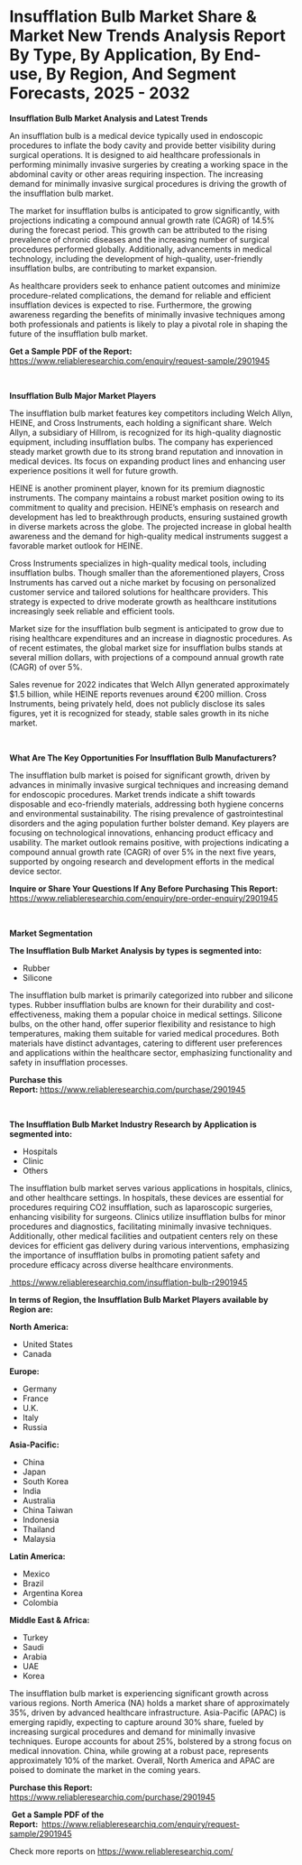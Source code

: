 <p><h1>Insufflation Bulb Market Share & Market New Trends Analysis Report By Type, By Application, By End-use, By Region, And Segment Forecasts, 2025 - 2032</h1></p><p><strong>Insufflation Bulb Market Analysis and Latest Trends</strong></p>
<p><p>An insufflation bulb is a medical device typically used in endoscopic procedures to inflate the body cavity and provide better visibility during surgical operations. It is designed to aid healthcare professionals in performing minimally invasive surgeries by creating a working space in the abdominal cavity or other areas requiring inspection. The increasing demand for minimally invasive surgical procedures is driving the growth of the insufflation bulb market.</p><p>The market for insufflation bulbs is anticipated to grow significantly, with projections indicating a compound annual growth rate (CAGR) of 14.5% during the forecast period. This growth can be attributed to the rising prevalence of chronic diseases and the increasing number of surgical procedures performed globally. Additionally, advancements in medical technology, including the development of high-quality, user-friendly insufflation bulbs, are contributing to market expansion. </p><p>As healthcare providers seek to enhance patient outcomes and minimize procedure-related complications, the demand for reliable and efficient insufflation devices is expected to rise. Furthermore, the growing awareness regarding the benefits of minimally invasive techniques among both professionals and patients is likely to play a pivotal role in shaping the future of the insufflation bulb market.</p></p>
<p><strong>Get a Sample PDF of the Report:&nbsp;</strong> <a href="https://www.reliableresearchiq.com/enquiry/request-sample/2901945?utm_campaign=2730&utm_medium=2&utm_source=Github&utm_content=ia&utm_term=11032025&utm_id=insufflation-bulb">https://www.reliableresearchiq.com/enquiry/request-sample/2901945</a></p>
<p>&nbsp;</p>
<p><strong>Insufflation Bulb Major Market Players</strong></p>
<p><p>The insufflation bulb market features key competitors including Welch Allyn, HEINE, and Cross Instruments, each holding a significant share. Welch Allyn, a subsidiary of Hillrom, is recognized for its high-quality diagnostic equipment, including insufflation bulbs. The company has experienced steady market growth due to its strong brand reputation and innovation in medical devices. Its focus on expanding product lines and enhancing user experience positions it well for future growth.</p><p>HEINE is another prominent player, known for its premium diagnostic instruments. The company maintains a robust market position owing to its commitment to quality and precision. HEINE’s emphasis on research and development has led to breakthrough products, ensuring sustained growth in diverse markets across the globe. The projected increase in global health awareness and the demand for high-quality medical instruments suggest a favorable market outlook for HEINE.</p><p>Cross Instruments specializes in high-quality medical tools, including insufflation bulbs. Though smaller than the aforementioned players, Cross Instruments has carved out a niche market by focusing on personalized customer service and tailored solutions for healthcare providers. This strategy is expected to drive moderate growth as healthcare institutions increasingly seek reliable and efficient tools.</p><p>Market size for the insufflation bulb segment is anticipated to grow due to rising healthcare expenditures and an increase in diagnostic procedures. As of recent estimates, the global market size for insufflation bulbs stands at several million dollars, with projections of a compound annual growth rate (CAGR) of over 5%.</p><p>Sales revenue for 2022 indicates that Welch Allyn generated approximately $1.5 billion, while HEINE reports revenues around €200 million. Cross Instruments, being privately held, does not publicly disclose its sales figures, yet it is recognized for steady, stable sales growth in its niche market.</p></p>
<p>&nbsp;</p>
<p><strong>What Are The Key Opportunities For Insufflation Bulb Manufacturers?</strong></p>
<p><p>The insufflation bulb market is poised for significant growth, driven by advances in minimally invasive surgical techniques and increasing demand for endoscopic procedures. Market trends indicate a shift towards disposable and eco-friendly materials, addressing both hygiene concerns and environmental sustainability. The rising prevalence of gastrointestinal disorders and the aging population further bolster demand. Key players are focusing on technological innovations, enhancing product efficacy and usability. The market outlook remains positive, with projections indicating a compound annual growth rate (CAGR) of over 5% in the next five years, supported by ongoing research and development efforts in the medical device sector.</p></p>
<p><strong>Inquire or Share Your Questions If Any Before Purchasing This Report:</strong> <a href="https://www.reliableresearchiq.com/enquiry/pre-order-enquiry/2901945?utm_campaign=2730&utm_medium=2&utm_source=Github&utm_content=ia&utm_term=11032025&utm_id=insufflation-bulb">https://www.reliableresearchiq.com/enquiry/pre-order-enquiry/2901945</a></p>
<p>&nbsp;</p>
<p><strong>Market Segmentation</strong></p>
<p><strong>The Insufflation Bulb Market Analysis by types is segmented into:</strong></p>
<p><ul><li>Rubber</li><li>Silicone</li></ul></p>
<p><p>The insufflation bulb market is primarily categorized into rubber and silicone types. Rubber insufflation bulbs are known for their durability and cost-effectiveness, making them a popular choice in medical settings. Silicone bulbs, on the other hand, offer superior flexibility and resistance to high temperatures, making them suitable for varied medical procedures. Both materials have distinct advantages, catering to different user preferences and applications within the healthcare sector, emphasizing functionality and safety in insufflation processes.</p></p>
<p><strong>Purchase this Report:&nbsp;</strong><a href="https://www.reliableresearchiq.com/purchase/2901945?utm_campaign=2730&utm_medium=2&utm_source=Github&utm_content=ia&utm_term=11032025&utm_id=insufflation-bulb">https://www.reliableresearchiq.com/purchase/2901945</a></p>
<p>&nbsp;</p>
<p><strong>The Insufflation Bulb Market Industry Research by Application is segmented into:</strong></p>
<p><ul><li>Hospitals</li><li>Clinic</li><li>Others</li></ul></p>
<p><p>The insufflation bulb market serves various applications in hospitals, clinics, and other healthcare settings. In hospitals, these devices are essential for procedures requiring CO2 insufflation, such as laparoscopic surgeries, enhancing visibility for surgeons. Clinics utilize insufflation bulbs for minor procedures and diagnostics, facilitating minimally invasive techniques. Additionally, other medical facilities and outpatient centers rely on these devices for efficient gas delivery during various interventions, emphasizing the importance of insufflation bulbs in promoting patient safety and procedure efficacy across diverse healthcare environments.</p></p>
<p><a href="https://www.reliableresearchiq.com/insufflation-bulb-r2901945?utm_campaign=2730&utm_medium=2&utm_source=Github&utm_content=ia&utm_term=11032025&utm_id=insufflation-bulb">&nbsp;https://www.reliableresearchiq.com/insufflation-bulb-r2901945</a></p>
<p><strong>In terms of Region, the Insufflation Bulb Market Players available by Region are:</strong></p>
<p>
    <p> <strong> North America: </strong>
        <ul>
            <li>United States</li>
            <li>Canada</li>
        </ul>
        </p> 
    <p> <strong> Europe: </strong>
        <ul>
            <li>Germany</li>
            <li>France</li>
            <li>U.K.</li>
            <li>Italy</li>
            <li>Russia</li>
        </ul>
        </p> 
    <p> <strong> Asia-Pacific: </strong>
        <ul>
            <li>China</li>
            <li>Japan</li>
            <li>South Korea</li>
            <li>India</li>
            <li>Australia</li>
            <li>China Taiwan</li>
            <li>Indonesia</li>
            <li>Thailand</li>
            <li>Malaysia</li>
        </ul>
        </p> 
    <p> <strong> Latin America: </strong>
        <ul>
            <li>Mexico</li>
            <li>Brazil</li>
            <li>Argentina Korea</li>
            <li>Colombia</li>
        </ul>
        </p> 
    <p> <strong> Middle East & Africa: </strong>
        <ul>
            <li>Turkey</li>
            <li>Saudi</li>
            <li>Arabia</li>
            <li>UAE</li>
            <li>Korea</li>
        </ul>
    </p>
    </p>
<p><p>The insufflation bulb market is experiencing significant growth across various regions. North America (NA) holds a market share of approximately 35%, driven by advanced healthcare infrastructure. Asia-Pacific (APAC) is emerging rapidly, expecting to capture around 30% share, fueled by increasing surgical procedures and demand for minimally invasive techniques. Europe accounts for about 25%, bolstered by a strong focus on medical innovation. China, while growing at a robust pace, represents approximately 10% of the market. Overall, North America and APAC are poised to dominate the market in the coming years.</p></p>
<p><strong>Purchase this Report: </strong><a href="https://www.reliableresearchiq.com/purchase/2901945?utm_campaign=2730&utm_medium=2&utm_source=Github&utm_content=ia&utm_term=11032025&utm_id=insufflation-bulb">https://www.reliableresearchiq.com/purchase/2901945</a></p>
<p>&nbsp;<strong>Get a Sample PDF of the Report:&nbsp;&nbsp;</strong><a href="https://www.reliableresearchiq.com/enquiry/request-sample/2901945?utm_campaign=2730&utm_medium=2&utm_source=Github&utm_content=ia&utm_term=11032025&utm_id=insufflation-bulb">https://www.reliableresearchiq.com/enquiry/request-sample/2901945</a></p>
<p><strong></strong></p>
<p>Check more reports on <a href="https://www.reliableresearchiq.com/?utm_campaign=2730&utm_medium=2&utm_source=Github&utm_content=ia&utm_term=11032025&utm_id=insufflation-bulb">https://www.reliableresearchiq.com/</a></p>